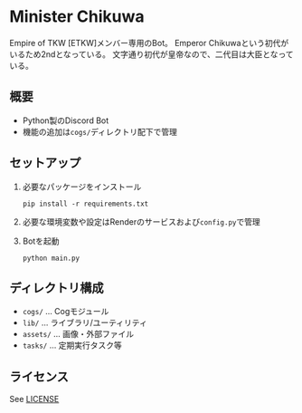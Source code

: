 # Minister Chikuwa

Empire of TKW [ETKW]メンバー専用のBot。
Emperor Chikuwaという初代がいるため2ndとなっている。
文字通り初代が皇帝なので、二代目は大臣となっている。

## 概要
- Python製のDiscord Bot
- 機能の追加は`cogs/`ディレクトリ配下で管理

## セットアップ

1. 必要なパッケージをインストール
   ```
   pip install -r requirements.txt
   ```

2. 必要な環境変数や設定はRenderのサービスおよび`config.py`で管理

3. Botを起動
   ```
   python main.py
   ```

## ディレクトリ構成
- `cogs/` … Cogモジュール
- `lib/` … ライブラリ/ユーティリティ
- `assets/` … 画像・外部ファイル
- `tasks/` … 定期実行タスク等

## ライセンス
See [LICENSE](./LICENSE)
